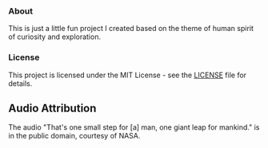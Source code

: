 ### About
This is just a little fun project I created based on the theme of human spirit of curiosity and exploration.
### License
This project is licensed under the MIT License - see the [LICENSE](./LICENSE) file for details.
## Audio Attribution

The audio "That's one small step for [a] man, one giant leap for mankind." is in the public domain, courtesy of NASA.
